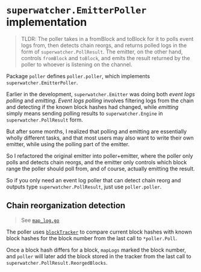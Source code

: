 <!-- markdownlint-configure-file { "MD013": { "code_blocks": false } } -->

# `superwatcher.EmitterPoller` implementation

> TLDR: The poller takes in a fromBlock and toBlock for it to polls event logs from,
> then detects chain reorgs, and returns polled logs in the form of `superwatcher.PollResult`.
> The emitter, on the other hand, controls `fromBlock` and `toBlock`, and emits the
> result returned by the poller to whoever is listening on the channel.

Package `poller` defines `poller.poller`, which implements `superwatcher.EmitterPoller`.

Earlier in the development, `superwatcher.Emitter` was doing both _event logs polling_
and _emitting_. _Event logs polling_ involves filtering logs from the chain and
detecting if the known block hashes had changed, while _emitting_ simply means
sending polling results to `superwatcher.Engine` in `superwatcher.PollResult` form.

But after some months, I realized that polling and emitting are essentially
wholly different tasks, and that most users may also want to write their own emitter,
while using the polling part of the emitter.

So I refactored the original emitter into poller+emitter, where the poller only polls
and detects chain reorgs, and the emitter only controls which block range the poller
should poll from, and of course, actually emitting the result.

So if you only need an event log poller that can detect chain reorg and outputs
type `superwatcher.PollResult`, just use `poller.poller`.

## Chain reorganization detection

> See [`map_log.go`](./map_log.go)

The poller uses [`blockTracker`](./tracker.go) to compare current block hashes
with known block hashes for the block number from the last call to `*poller.Poll`.

Once a block hash differs for a block, `mapLogs` marked the block number, and `poller`
will later add the block stored in the tracker from the last call to `superwatcher.PollResult.ReorgedBlocks`.
